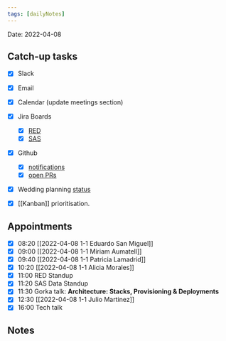 ```yaml
---
tags: [dailyNotes]
---
```

 
Date: 2022-04-08

## Catch-up tasks

- [x] Slack
- [x] Email
- [x] Calendar (update meetings section)
- [x] Jira Boards
  - [x] [RED](https://hybridtheory.atlassian.net/jira/software/c/projects/RED/boards/86)
  - [x] [SAS](https://hybridtheory.atlassian.net/jira/software/c/projects/SAS/boards/66)
- [x] Github
  - [x] [notifications](https://github.com/notifications?query=is%3Aunread)
  - [x] [open PRs](https://github.com/pulls?q=is%3Aopen+is%3Apr+user%3Ahybridtheory+-label%3Adependencies+)
- [x] Wedding planning [status](https://trello.com/b/c0vjqSCR/wedding-planning)
- [x] [[Kanban]] prioritisation.


## Appointments
- [x] 08:20 [[2022-04-08 1-1 Eduardo San Miguel]]
- [x] 09:00 [[2022-04-08 1-1 Míriam Aumatell]]
- [x] 09:40 [[2022-04-08 1-1 Patricia Lamadrid]]
- [x] 10:20 [[2022-04-08 1-1 Alicia Morales]]
- [x] 11:00 RED Standup
- [x] 11:20 SAS Data Standup
- [x] 11:30 Gorka talk: __Architecture: Stacks, Provisioning & Deployments__
- [x] 12:30 [[2022-04-08 1-1 Julio Martinez]]
- [x] 16:00 Tech talk
## Notes